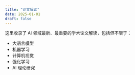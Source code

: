 ```yaml
---
title: "论文解读"
date: 2025-01-01
draft: false
---
```


这里收录了 AI 领域最新、最重要的学术论文解读，包括但不限于：
- 大语言模型
- 机器学习
- 计算机视觉
- 强化学习
- AI 理论研究 